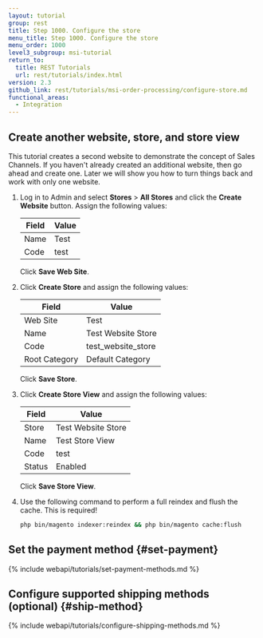 ```yaml
---
layout: tutorial
group: rest
title: Step 1000. Configure the store
menu_title: Step 1000. Configure the store
menu_order: 1000
level3_subgroup: msi-tutorial
return_to:
  title: REST Tutorials
  url: rest/tutorials/index.html
version: 2.3
github_link: rest/tutorials/msi-order-processing/configure-store.md
functional_areas:
  - Integration
---
```


## Create another website, store, and store view

This tutorial creates a second website to demonstrate the concept of Sales Channels. If you haven't already created an additional website, then go ahead and create one. Later we will show you how to turn things back and work with only one website.

1. Log in to Admin and select **Stores** > **All Stores** and click the **Create Website** button. Assign the following values:

   Field | Value
   --- | ---
   Name | Test
   Code | test

   Click **Save Web Site**.

2. Click **Create Store** and assign the following values:

   Field | Value
   --- | ---
   Web Site | Test
   Name | Test Website Store
   Code | test_website_store
   Root Category | Default Category

   Click **Save Store**.

3. Click **Create Store View** and assign the following values:

   Field | Value
   --- | ---
   Store | Test Website Store
   Name | Test Store View
   Code | test
   Status | Enabled

   Click **Save Store View**.

4. Use the following command to perform a full reindex and flush the cache. This is required!

   ``` bash
   php bin/magento indexer:reindex && php bin/magento cache:flush
   ```

## Set the payment method {#set-payment}

{% include webapi/tutorials/set-payment-methods.md %}

## Configure supported shipping methods (optional) {#ship-method}

{% include webapi/tutorials/configure-shipping-methods.md %}
